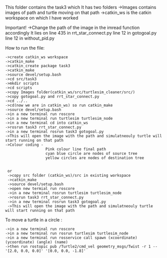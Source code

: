 This folder contains the task3 which
It has two folders 
  ->Images contains images of path and turtle moving on that path
  ->catkin_ws is the catkin workspace on which I have worked
  
 Important! ->Change the path of the image in the imread function accordingly
                It lies on line 435 in rrt_star_connect.py
                           line 12 in gotogoal.py
                           line 12 in without_pid.py
                           

How to run the file:

    ->create catkin_ws workspace
    ->catkin_make
    ->catkin_create package task3
    ->catkin_make
    ->source devel/setup.bash
    ->cd src/task3
    ->mkdir scripts
    ->cd scripts
    ->copy Images folder(catkin_ws/src/turtlesim_cleaner/src/) 
    ->copy gotogoal.py and rrt_star_connect.py
    ->cd ../..
    ->cd(now we are in catkin_ws) so run catkin_make
    ->source devel/setup.bash
    ->in a new terminal run roscore
    ->in a new terminal run turtlesim turtlesim_node
    ->in a new terminal cd into catkin_ws
    ->rosrun task3 rrt_star_connect.py
    ->in a new terminal rosrun task3 gotogoal.py
    ->This will open the image with the path and simulatneouly turtle will start running on that path
    ->Colour coding - 
                      Pink colour line final path
                      cyan blue circle are nodes of source tree
                      yellow circles are nodes of destination tree
                      
                      
     or
     ->copy src folder (catkin_ws)/src in existing workspace
     ->catkin_make
     ->source devel/setup.bash
     ->open new termial run roscore
     ->in a new terminal rosrun turtlesim turtlesim_node
     ->rosrun task3 rrt_star_connect.py
     ->in a new terminal rosrun task3 gotogoal.py
     ->This will open the image with the path and simulatneouly turtle will start running on that path
     

To move a turtle in a circle :

    ->in a new terminal run roscore
    ->in a new terminal run rosrun turtlesim turtlesim_node
    ->in a new terminal run rosservice call spawn (xcoordinate) (ycoordinate) (angle) (name)
    ->then run rostopic pub /Turtle2/cmd_vel geometry_msgs/Twist -r 1 -- '[2.0, 0.0, 0.0]' '[0.0, 0.0, -1.8]'
     
    
    
